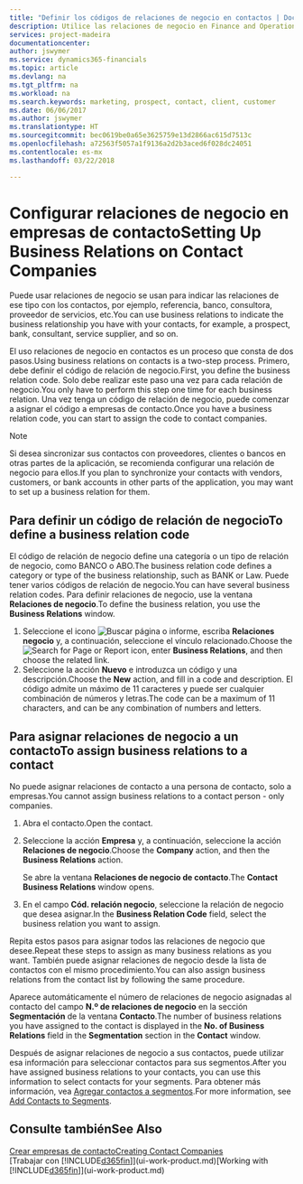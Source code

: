 ```yaml
---
title: "Definir los códigos de relaciones de negocio en contactos | Documentos de Microsoft"
description: Utilice las relaciones de negocio en Finance and Operations, Business edition como ayuda con el marketing y para indicar las relaciones de ese tipo con los clientes potenciales y los clientes, por ejemplo, un banco o un proveedor de servicios.
services: project-madeira
documentationcenter: 
author: jswymer
ms.service: dynamics365-financials
ms.topic: article
ms.devlang: na
ms.tgt_pltfrm: na
ms.workload: na
ms.search.keywords: marketing, prospect, contact, client, customer
ms.date: 06/06/2017
ms.author: jswymer
ms.translationtype: HT
ms.sourcegitcommit: bec0619be0a65e3625759e13d2866ac615d7513c
ms.openlocfilehash: a72563f5057a1f9136a2d2b3aced6f028dc24051
ms.contentlocale: es-mx
ms.lasthandoff: 03/22/2018

---
```

# <a name="setting-up-business-relations-on-contact-companies"></a><span data-ttu-id="fd478-103">Configurar relaciones de negocio en empresas de contacto</span><span class="sxs-lookup"><span data-stu-id="fd478-103">Setting Up Business Relations on Contact Companies</span></span>
<span data-ttu-id="fd478-104">Puede usar relaciones de negocio se usan para indicar las relaciones de ese tipo con los contactos, por ejemplo, referencia, banco, consultora, proveedor de servicios, etc.</span><span class="sxs-lookup"><span data-stu-id="fd478-104">You can use business relations to indicate the business relationship you have with your contacts, for example, a prospect, bank, consultant, service supplier, and so on.</span></span>

<span data-ttu-id="fd478-105">El uso relaciones de negocio en contactos es un proceso que consta de dos pasos.</span><span class="sxs-lookup"><span data-stu-id="fd478-105">Using business relations on contacts is a two-step process.</span></span> <span data-ttu-id="fd478-106">Primero, debe definir el código de relación de negocio.</span><span class="sxs-lookup"><span data-stu-id="fd478-106">First, you define the business relation code.</span></span> <span data-ttu-id="fd478-107">Solo debe realizar este paso una vez para cada relación de negocio.</span><span class="sxs-lookup"><span data-stu-id="fd478-107">You only have to perform this step one time for each business relation.</span></span> <span data-ttu-id="fd478-108">Una vez tenga un código de relación de negocio, puede comenzar a asignar el código a empresas de contacto.</span><span class="sxs-lookup"><span data-stu-id="fd478-108">Once you have a business relation code, you can start to assign the code to contact companies.</span></span>

> [!NOTE]  
>   <span data-ttu-id="fd478-109">Si desea sincronizar sus contactos con proveedores, clientes o bancos en otras partes de la aplicación, se recomienda configurar una relación de negocio para ellos.</span><span class="sxs-lookup"><span data-stu-id="fd478-109">If you plan to synchronize your contacts with vendors, customers, or bank accounts in other parts of the application, you may want to set up a business relation for them.</span></span>

## <a name="to-define-a-business-relation-code"></a><span data-ttu-id="fd478-110">Para definir un código de relación de negocio</span><span class="sxs-lookup"><span data-stu-id="fd478-110">To define a business relation code</span></span>
<span data-ttu-id="fd478-111">El código de relación de negocio define una categoría o un tipo de relación de negocio, como BANCO o ABO.</span><span class="sxs-lookup"><span data-stu-id="fd478-111">The business relation code defines a category or type of the business relationship, such as BANK or Law.</span></span> <span data-ttu-id="fd478-112">Puede tener varios códigos de relación de negocio.</span><span class="sxs-lookup"><span data-stu-id="fd478-112">You can have several business relation codes.</span></span> <span data-ttu-id="fd478-113">Para definir relaciones de negocio, use la ventana **Relaciones de negocio**.</span><span class="sxs-lookup"><span data-stu-id="fd478-113">To define the business relation, you use the **Business Relations** window.</span></span>

1. <span data-ttu-id="fd478-114">Seleccione el icono ![Buscar página o informe](media/ui-search/search_small.png "icono Buscar página o informe"), escriba **Relaciones negocio** y, a continuación, seleccione el vínculo relacionado.</span><span class="sxs-lookup"><span data-stu-id="fd478-114">Choose the ![Search for Page or Report](media/ui-search/search_small.png "Search for Page or Report icon") icon, enter **Business Relations**, and then choose the related link.</span></span>
2. <span data-ttu-id="fd478-115">Seleccione la acción **Nuevo** e introduzca un código y una descripción.</span><span class="sxs-lookup"><span data-stu-id="fd478-115">Choose the **New** action, and fill in a code and description.</span></span> <span data-ttu-id="fd478-116">El código admite un máximo de 11 caracteres y puede ser cualquier combinación de números y letras.</span><span class="sxs-lookup"><span data-stu-id="fd478-116">The code can be a maximum of 11 characters, and can be any combination of numbers and letters.</span></span>

## <a name="AssignBusRelContact"></a> <span data-ttu-id="fd478-117">Para asignar relaciones de negocio a un contacto</span><span class="sxs-lookup"><span data-stu-id="fd478-117">To assign business relations to a contact</span></span>
<span data-ttu-id="fd478-118">No puede asignar relaciones de contacto a una persona de contacto, solo a empresas.</span><span class="sxs-lookup"><span data-stu-id="fd478-118">You cannot assign business relations to a contact person - only companies.</span></span>

1. <span data-ttu-id="fd478-119">Abra el contacto.</span><span class="sxs-lookup"><span data-stu-id="fd478-119">Open the contact.</span></span>
2. <span data-ttu-id="fd478-120">Seleccione la acción **Empresa** y, a continuación, seleccione la acción **Relaciones de negocio**.</span><span class="sxs-lookup"><span data-stu-id="fd478-120">Choose the **Company** action, and then the **Business Relations** action.</span></span>

    <span data-ttu-id="fd478-121">Se abre la ventana **Relaciones de negocio de contacto**.</span><span class="sxs-lookup"><span data-stu-id="fd478-121">The **Contact Business Relations** window opens.</span></span>
3. <span data-ttu-id="fd478-122">En el campo **Cód. relación negocio**, seleccione la relación de negocio que desea asignar.</span><span class="sxs-lookup"><span data-stu-id="fd478-122">In the **Business Relation Code** field, select the business relation you want to assign.</span></span>

<span data-ttu-id="fd478-123">Repita estos pasos para asignar todos las relaciones de negocio que desee.</span><span class="sxs-lookup"><span data-stu-id="fd478-123">Repeat these steps to assign as many business relations as you want.</span></span> <span data-ttu-id="fd478-124">También puede asignar relaciones de negocio desde la lista de contactos con el mismo procedimiento.</span><span class="sxs-lookup"><span data-stu-id="fd478-124">You can also assign business relations from the contact list by following the same procedure.</span></span>

<span data-ttu-id="fd478-125">Aparece automáticamente el número de relaciones de negocio asignadas al contacto del campo **N.º de relaciones de negocio** en la sección **Segmentación** de la ventana **Contacto**.</span><span class="sxs-lookup"><span data-stu-id="fd478-125">The number of business relations you have assigned to the contact is displayed in the **No. of Business Relations** field in the **Segmentation** section in the **Contact** window.</span></span>

<span data-ttu-id="fd478-126">Después de asignar relaciones de negocio a sus contactos, puede utilizar esa información para seleccionar contactos para sus segmentos.</span><span class="sxs-lookup"><span data-stu-id="fd478-126">After you have assigned business relations to your contacts, you can use this information to select contacts for your segments.</span></span> <span data-ttu-id="fd478-127">Para obtener más información, vea [Agregar contactos a segmentos](marketing-add-contact-segment.md).</span><span class="sxs-lookup"><span data-stu-id="fd478-127">For more information, see [Add Contacts to Segments](marketing-add-contact-segment.md).</span></span>

## <a name="see-also"></a><span data-ttu-id="fd478-128">Consulte también</span><span class="sxs-lookup"><span data-stu-id="fd478-128">See Also</span></span>
[<span data-ttu-id="fd478-129">Crear empresas de contacto</span><span class="sxs-lookup"><span data-stu-id="fd478-129">Creating Contact Companies</span></span>](marketing-create-contact-companies.md)  
<span data-ttu-id="fd478-130">[Trabajar con [!INCLUDE[d365fin](includes/d365fin_md.md)]](ui-work-product.md)</span><span class="sxs-lookup"><span data-stu-id="fd478-130">[Working with [!INCLUDE[d365fin](includes/d365fin_md.md)]](ui-work-product.md)</span></span>

